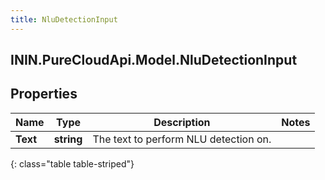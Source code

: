 ```yaml
---
title: NluDetectionInput
---
```

## ININ.PureCloudApi.Model.NluDetectionInput

## Properties

|Name | Type | Description | Notes|
|------------ | ------------- | ------------- | -------------|
| **Text** | **string** | The text to perform NLU detection on. | |
{: class="table table-striped"}


